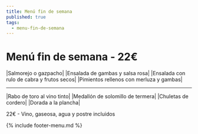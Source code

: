 ```yaml
---
title: Menú fin de semana
published: true
tags:
  - menu-fin-de-semana
---
```


# Menú fin de semana - 22€

|Salmorejo o gazpacho|
|Ensalada de gambas y salsa rosa|
|Ensalada con rulo de cabra y frutos secos|
|Pimientos rellenos con merluza y gambas|

------

|Rabo de toro al vino tinto|
|Medallón de solomillo de termera|
|Chuletas de cordero|
|Dorada a la plancha|

22€ - Vino, gaseosa, agua y postre incluidos

{% include footer-menu.md %}
